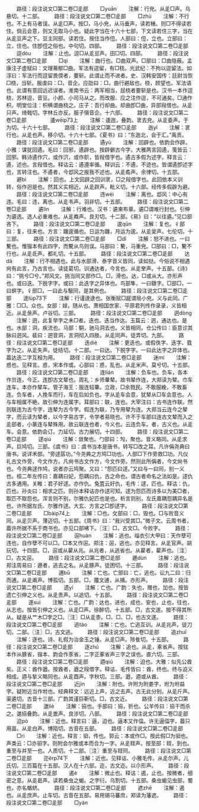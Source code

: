 <!-- { "loadSidebar": true } -->
　　路径：段注说文□第二卷□辵部
　　□yuān
　　注解：行皃。从辵□声。乌悬切。十二部。
　　路径：段注说文□第二卷□辵部
　　□zhù
　　注解：不行也。不上有马者误。从辵□声。按□，马小皃，从马垂声，读若棰。则□不得读若住。倘云会意，则又无取马小也。疑此字当在十六十七部，下文读若住三字，当在从辵豆声之下。豆主同部。读若住。按住当作侸。人部曰：侸，立也。立部曰：立，住也。住卽侸之俗也。中句切。四部。
　　路径：段注说文□第二卷□辵部
　　逗dòu
　　注解：止也。逗□从辵豆声。田□切。四部。
　　路径：段注说文□第二卷□辵部
　　□qì
　　注解：曲行也。□曲双声。□部曰：□曲隐蔽。孟康注子虚赋曰：文理茀郁□曲。军法有逗留，有□桡。光武纪：不拘以逗留法。如淳曰：军法行而逗留畏偄者，要斩。此谓止而不进者。史、汉韩安国传：廷尉当恢□桡，当斩。服虔曰：□，音企。应劭曰：□，曲行避敌也。桡，顾望也。军法语也。此谓有意回远迟误者。淮南书云：两军相当，屈桡者要斩是也。汉书一本作逗桡，苏林逗，音豆。小颜、小司马从之。而改服、应之注作逗，不可通矣。□通作枳。明堂位注：枳椇谓曲桡之。庄子：吾行却曲。却曲卽□曲，异部叚借也。从辵只声。绮戟切。字林丘亦反。服子愼音企。十六部。
　　路径：段注说文□第二卷□辵部
　　
　　逶wēip73上
　　注解：逶迤，叠韵。衺去皃。从辵委声。于为切。十六十七部。
　　路径：段注说文□第二卷□辵部
　　迤yǐ
　　注解：衺行也。从辵也声。移尒切。十六十七部。《夏书》曰：“东迤北，会于汇。”禹贡。
　　路径：段注说文□第二卷□辵部
　　遹yù
　　注解：回辟也。依韵会作辟。小雅：谋犹回遹。毛曰：回邪，遹辟也。按辟僻古今字。大雅两言回遹，笺皆云：回邪。韩诗遹作穴，或作泬，或作鴥，皆叚借字也。遹古多假为述字。释言云：遹，述也。言叚借也。释诂云：遹遵率循。释训云：不遹，不迹也。皆谓遹卽述字也，言转注也。不遹者，今邶风之报我不述也。从辵矞声。余律切。十五部。
　　避bì
　　注解：回也。上文回辟之回训衺，□之叚借字也。此回依本义训转，俗作迥是也。然其义实相近。从辵辟声。毗义切。十六部。经传多假辟为避。
　　路径：段注说文□第二卷□辵部
　　违wéi
　　注解：离也。邶风：中心有违。毛曰：违，离也。从辵韦声。羽非切。十五部。
　　路径：段注说文□第二卷□辵部
　　遴lìn
　　注解：行难也。汉书：遴柬布章。遴□谓难行封也。引伸为遴选。选人必重难也。从辵粦声。良刃切。十二部。《易》曰：“以往遴。”见口部吝下。
　　路径：段注说文□第二卷□辵部
　　逡qūn
　　注解：复也。彳部曰：复，往来也。方言：躔逡循也。日运为躔，月运为逡。从辵夋声。七伦切。十三部。
　　路径：段注说文□第二卷□辵部
　　□dǐ
　　注解：怒不进也。一曰驇也。惟锴本有此四字，而驇从鸟则误。马部曰：驇，马重皃。□部曰：□，驇不行也。从辵氐声。都礼切。十五部。
　　路径：段注说文□第二卷□辵部
　　达dá
　　注解：行不相遇也。此与水部滑、泰字音义皆同，读如挞。今俗说不相遇尙有此言，乃古言也。读徒葛切。训通达者，今言也。从辵羍声。十五部。《诗》曰：“挑兮□兮。”郑风文。挑当同又部作□。□，滑也。达，□或从大。亦形声也。或曰迭。下脱字字。或曰：此迭字之异体也。鸟部隼，一曰鷻字。□部□，一曰螟字。彳部□，一曰此与馺同，是其例也。
　　路径：段注说文□第二卷□辵部
　　逯lùp73下
　　注解：行谨逯逯也。张衡赋□趗谓局小皃。义与此同。广雅：□□。众也。女部：娽，随从也。萧相国世家、平原君列传作录录，义皆相近。从辵彔声。卢谷切。三部。
　　路径：段注说文□第二卷□辵部
　　迵dònɡ
　　注解：迵，此复举字之未□者。迭也。迭当作达。玉篇云：迵，通达也。是也。水部：洞，疾流也。马部：駧，驰马洞去也。义皆相同。仓公传曰：臣意诊其脉曰迵风。裴曰：迵音洞，言洞彻入四肢。从辵同声。徒弄切。九部。
　　路径：段注说文□第二卷□辵部
　　迭dié
　　注解：更迭也。或假佚字、迭字、臷字为之。从辵失声。徒结切。十二部。一曰达。下脱字字。一曰此达字之异体也。葢达迭二字互相为用。
　　路径：段注说文□第二卷□辵部
　　迷mí
　　注解：惑也。见释言。惑，宋本作或。心部曰：惑，乱也。从辵米声。莫兮切。十五部。
　　路径：段注说文□第二卷□辵部
　　连lián
　　注解：负车也。负车，各本作贠连，今正。连卽古文辇也。周礼：乡师輂辇。故书辇作连，大郑读为辇。巾车连车，本亦作辇车。管子海王：服连轺輂。立政，□余戮民。不敢服絻，不敢畜连。负车者，人挽车而行，车在后如负也。字从辵车会意，犹辇从□车会意也。人与车相属不絶，故引伸为连属字。耳部曰：联，连也。大宰注曰：古书连作联。然则联连为古今字，连辇为古今字。假连为联，乃专用辇为连。大郑当云连今之辇字，而云读为辇者，以今字易古字，令学者易晓也。许不于车部曰连古文辇而入之辵部者，小篆连与辇殊用。故云联连也者，今义也。云连负车。者，古义也。从辵车。会意。依韵会订。力延切。古力展切。十四部。
　　路径：段注说文□第二卷□辵部
　　逑qiú
　　注解：敛聚也。勹部曰：勼，聚也。音义略同。从辵求声。巨鸠切。三部。《虞书》曰：虞书当本是唐书，转写□改之耳。凡许偁尧典曰唐书。说详禾部。“旁逑孱功。”今尧典之方鸠□功也。人部□下作旁救□功。凡仪礼古文作旁，今文作方。凡尙书古文作方，今文作旁。然则此所偁者，今文尙书也。今尧典逑作鸠，说者亦云鸠聚。又曰：“怨匹曰逑。”又曰与一曰同，别一义也。桓二年左传曰：嘉耦曰妃，怨耦曰仇，古之命也。谓古者命名之法如是。逑仇古多通用。关睢：君子好逑。亦作仇。兔罝云好仇，毛传：逑，匹也。释诂：仇，匹也。孙炎曰：相求之匹。则孙本释诂亦作逑可知。逑为怨匹而诗多以为美□者，取匹不取怨也。浑言则不别，尔雅仇妃匹也是也。析言则别，左氏嘉耦怨耦异名是也。许所据左氏、尔雅作逑。大玄、方言之□卽逑字。
　　路径：段注说文□第二卷□辵部
　　□bàip74上
　　注解：□也。攵部曰：□，毁也。□与败音义同。从辵贝声。薄迈切。十五部。《周书》曰：“我兴受其□。”微子文。云周书者，葢许所据不系于商书也。亦见口部咈下。〖注〗□，古文□。今败字。
　　路径：段注说文□第二卷□辵部
　　逭huàn
　　注解：逃也。缁衣引大甲曰：天作孽可违也，自作孽不可以□。□本又作逭。郑注：逭，逃也。亦见释言。从辵官声。胡玩切。十四部。□，逭或从雚从兆。从兆者，从逃省也。从雚者，雚声也。〖注〗□，古文逭。
　　路径：段注说文□第二卷□辵部
　　遯dùn
　　注解：逃也。郑注周易曰：遯者，逃去之名。从辵豚声。徒困切。十三部。
　　路径：段注说文□第二卷□辵部
　　逋bū
　　注解：亡也。亡部曰：亡，逃也。讼九二曰：归而逋。从辵甫声。博孤切。五部。□，籒文逋，从捕。亦形声。
　　路径：段注说文□第二卷□辵部
　　遗yí
　　注解：亡也。广韵：失也，赠也，加也。按皆遗亡引伸之义也。从辵贵声。以追切。十五部。
　　路径：段注说文□第二卷□辵部
　　遂suì
　　注解：亡也。广韵：达也，进也，成也，安也，止也，往也，从志也。按皆引伸之义也。从辵□声。徐醉切。十五部。□，古文遂。按不得其所从。疑是从艹木□孛之□。〖注〗□从辵桼。□、□、□，也古文遂。
　　路径：段注说文□第二卷□辵部
　　逃táo
　　注解：亡也。亡逃互训。从辵兆声。徒刀切。二部。〖注〗□，古文逃。
　　路径：段注说文□第二卷□辵部
　　追zhuī
　　注解：逐也。诗、礼假为治金玉之锤。从辵□声。陟隹切。十五部。
　　路径：段注说文□第二卷□辵部
　　逐zhú
　　注解：追也。从辵，豖省声。按铉本作从豚省，锴本、韵会作豕省，二字正豖省声三字之误也。直六切。三部。
　　路径：段注说文□第二卷□辵部
　　逎qiú
　　注解：迫也。大雅：似先公酋矣。正义：酋作遒。按酋者，遒之叚借字。释诂、毛传皆曰：酋，终也。终与迫义相成。逎与揫义略同也。从辵酉声。字秋切。三部。遒，逎或从酋。
　　路径：段注说文□第二卷□辵部
　　近jìn
　　注解：附也。许附为附娄字，坿为坿益字。疑附近当作坿也。经典释文：远近上声，近之去声。古无此分别。从辵斤声。渠遴切。古音十三部。广韵其谨巨靳切。□，古文近。
　　路径：段注说文□第二卷□辵部
　　邋liè
　　注解：拹也。手部曰：拹，折也。公羊传曰：拹干而杀之。邋拹叠韵。从辵巤声。良涉切。八部。
　　路径：段注说文□第二卷□辵部
　　迫pò
　　注解：近也。释言曰：逼，迫也。逼本又作偪。许无逼偪字，葢只用畐。从辵白声。博陌切。古音在五部。
　　路径：段注说文□第二卷□辵部
　　□rì
　　注解：近也。释言：驲，传也。郭云：本或作□。按此假□为驲也。声类云：□亦驲字。则附会尔雅或本而合为一字。从辵臸声。按至部：臸，到也。重至与并至一也。人质切。十二部。〖注〗重至与臸同。
　　路径：段注说文□第二卷□辵部
　　迩ěrp74下
　　注解：近也。见释诂、小雅毛传。从辵尔声。儿氏切。三百篇在十五部。汉人在十六部。迩，古文迩。以尒形声。
　　路径：段注说文□第二卷□辵部
　　遏è
　　注解：微止也。释诂：遏，止也。按微者，细密之意。从辵曷声。读若桑虫之蝎。之字衍。乌割切。十五部。桑虫蝎见虫部，蜀也，亦名蝤蛴。
　　路径：段注说文□第二卷□辵部
　　遮zhē
　　注解：遏也。从辵庶声。止车切。古音在五部。易用锡马蕃庶，郑读为藩遮。
　　路径：段注说文□第二卷□辵部
　　□yàn
